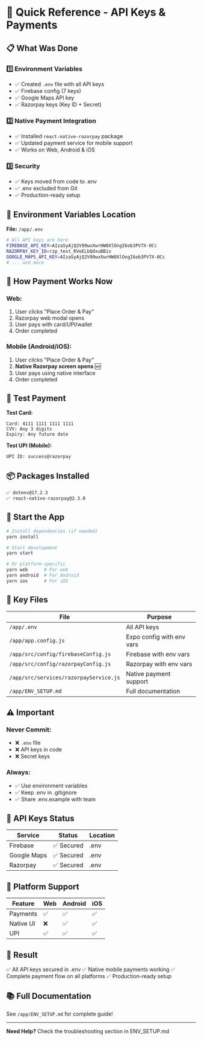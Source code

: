 # 🚀 Quick Reference - API Keys & Payments

## 📋 What Was Done

### 1️⃣ Environment Variables
- ✅ Created `.env` file with all API keys
- ✅ Firebase config (7 keys)
- ✅ Google Maps API key
- ✅ Razorpay keys (Key ID + Secret)

### 2️⃣ Native Payment Integration
- ✅ Installed `react-native-razorpay` package
- ✅ Updated payment service for mobile support
- ✅ Works on Web, Android & iOS

### 3️⃣ Security
- ✅ Keys moved from code to .env
- ✅ .env excluded from Git
- ✅ Production-ready setup

## 🔑 Environment Variables Location

**File:** `/app/.env`

```bash
# All API keys are here
FIREBASE_API_KEY=AIzaSyAjQ2V99wxXwrHW8XlOngI6ob3PV7X-0Cc
RAZORPAY_KEY_ID=rzp_test_RVeELbQdxuBBiv
GOOGLE_MAPS_API_KEY=AIzaSyAjQ2V99wxXwrHW8XlOngI6ob3PV7X-0Cc
# ... and more
```

## 🎯 How Payment Works Now

### Web:
1. User clicks "Place Order & Pay"
2. Razorpay web modal opens
3. User pays with card/UPI/wallet
4. Order completed

### Mobile (Android/iOS):
1. User clicks "Place Order & Pay"
2. **Native Razorpay screen opens** 🆕
3. User pays using native interface
4. Order completed

## 🧪 Test Payment

**Test Card:**
```
Card: 4111 1111 1111 1111
CVV: Any 3 digits
Expiry: Any future date
```

**Test UPI (Mobile):**
```
UPI ID: success@razorpay
```

## 📦 Packages Installed

```bash
✅ dotenv@17.2.3
✅ react-native-razorpay@2.3.0
```

## 🚀 Start the App

```bash
# Install dependencies (if needed)
yarn install

# Start development
yarn start

# Or platform-specific
yarn web      # For web
yarn android  # For Android
yarn ios      # For iOS
```

## 📁 Key Files

| File | Purpose |
|------|---------|
| `/app/.env` | All API keys |
| `/app/app.config.js` | Expo config with env vars |
| `/app/src/config/firebaseConfig.js` | Firebase with env vars |
| `/app/src/config/razorpayConfig.js` | Razorpay with env vars |
| `/app/src/services/razorpayService.js` | Native payment support |
| `/app/ENV_SETUP.md` | Full documentation |

## ⚠️ Important

### Never Commit:
- ❌ `.env` file
- ❌ API keys in code
- ❌ Secret keys

### Always:
- ✅ Use environment variables
- ✅ Keep .env in .gitignore
- ✅ Share .env.example with team

## 🔐 API Keys Status

| Service | Status | Location |
|---------|--------|----------|
| Firebase | ✅ Secured | .env |
| Google Maps | ✅ Secured | .env |
| Razorpay | ✅ Secured | .env |

## 📱 Platform Support

| Feature | Web | Android | iOS |
|---------|-----|---------|-----|
| Payments | ✅ | ✅ | ✅ |
| Native UI | ❌ | ✅ | ✅ |
| UPI | ✅ | ✅ | ✅ |

## 🎉 Result

✅ All API keys secured in .env
✅ Native mobile payments working
✅ Complete payment flow on all platforms
✅ Production-ready setup

## 📚 Full Documentation

See `/app/ENV_SETUP.md` for complete guide!

---

**Need Help?**
Check the troubleshooting section in ENV_SETUP.md
